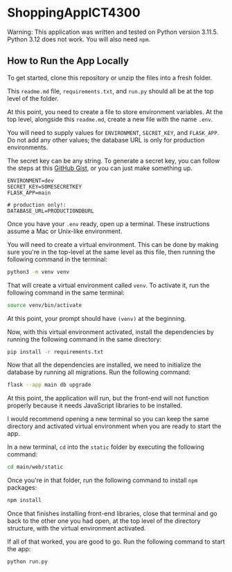 # ShoppingAppICT4300

Warning: This application was written and tested on Python version 3.11.5. Python 3.12 does not work. You will also need `npm`.
 
## How to Run the App Locally

To get started, clone this repository or unzip the files into a fresh folder.

This `readme.md` file, `requirements.txt`, and `run.py` should all be at the top level of the folder.

At this point, you need to create a file to store environment variables.
At the top level, alongside this `readme.md`, create a new file with the name `.env`. 

You will need to supply values for `ENVIRONMENT`, `SECRET_KEY`, and `FLASK_APP`. Do not add any other values; the database URL is only for production environments.

The secret key can be any string. To generate a secret key, you can follow the steps at this [GitHub Gist](https://gist.github.com/dehamzah/3db8fec14d19af50f7fcba2e74bdfb26), or you can just make something up.


```dotenv
ENVIRONMENT=dev
SECRET_KEY=SOMESECRETKEY
FLASK_APP=main

# production only!:
DATABASE_URL=PRODUCTIONDBURL
```

Once you have your `.env` ready, open up a terminal. These instructions assume a Mac or Unix-like environment.

You will need to create a virtual environment. This can be done by making sure you're in the top-level at the same level as this file, then running the following command in the terminal:

```sh
python3 -m venv venv
```

That will create a virtual environment called `venv`. To activate it, run the following command in the same terminal:

```sh
source venv/bin/activate
```

At this point, your prompt should have `(venv)` at the beginning.

Now, with this virtual environment activated, install the dependencies by running the following command in the same directory:

```sh
pip install -r requirements.txt
```

Now that all the dependencies are installed, we need to initialize the database by running all migrations.
Run the following command:

```sh
flask --app main db upgrade
```

At this point, the application will run, but the front-end will not function properly because it needs JavaScript libraries to be installed.

I would recommend opening a new terminal so you can keep the same directory and activated virtual environment when you are ready to start the app.

In a new terminal, `cd` into the `static` folder by executing the following command:

```sh
cd main/web/static 
```

Once you're in that folder, run the following command to install `npm` packages:

```sh
npm install
```

Once that finishes installing front-end libraries, close that terminal and go back to the other one you had open, at the top level of the directory structure, with the virtual environment activated.

If all of that worked, you are good to go.
Run the following command to start the app:

```sh
python run.py
```
